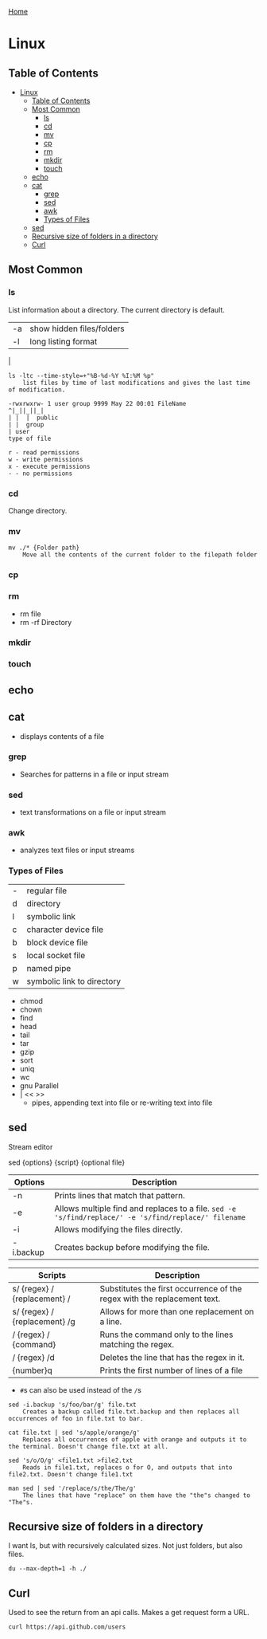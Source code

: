 [Home](./README.md)

# Linux

## Table of Contents

<!-- TOC -->

- [Linux](#linux)
  - [Table of Contents](#table-of-contents)
  - [Most Common](#most-common)
    - [ls](#ls)
    - [cd](#cd)
    - [mv](#mv)
    - [cp](#cp)
    - [rm](#rm)
    - [mkdir](#mkdir)
    - [touch](#touch)
  - [echo](#echo)
  - [cat](#cat)
    - [grep](#grep)
    - [sed](#sed)
    - [awk](#awk)
    - [Types of Files](#types-of-files)
  - [sed](#sed)
  - [Recursive size of folders in a directory](#recursive-size-of-folders-in-a-directory)
  - [Curl](#curl)

<!-- /TOC -->

## Most Common
### ls
List information about a directory. The current directory is default.

|    |                           |
|----|---------------------------|
| -a | show hidden files/folders |
| -l | long listing format       |
| 

```
ls -ltc --time-style=+"%B-%d-%Y %I:%M %p"
    list files by time of last modifications and gives the last time of modification.

-rwxrwxrw- 1 user group 9999 May 22 00:01 FileName
^|_||_||_|
| |  |  public
| |  group
| user
type of file

r - read permissions
w - write permissions
x - execute permissions
- - no permissions
```

### cd
Change directory.
### mv
```
mv ./* {Folder path}
    Move all the contents of the current folder to the filepath folder
```
### cp
### rm
- rm file
- rm -rf Directory
### mkdir
### touch

## echo
## cat
- displays contents of a file

### grep
- Searches for patterns in a file or input stream
### sed
- text transformations on a file or input stream
### awk
- analyzes text files or input streams

### Types of Files

|   |                            |
|---|----------------------------|
| - | regular file               |
| d | directory                  |
| l | symbolic link              |
| c | character device file      |
| b | block device file          |
| s | local socket file          |
| p | named pipe                 |
| w | symbolic link to directory |

- chmod
- chown
- find
- head
- tail
- tar
- gzip
- sort
- uniq
- wc
- gnu Parallel
- | << >>
    - pipes, appending text into file or re-writing text into file


## sed
Stream editor

sed {options} {script} {optional file}

| Options   | Description                                           |
|-----------|-------------------------------------------------------|
| -n        | Prints lines that match that pattern.                                        |
| -e        | Allows multiple find and replaces to a file. `sed -e 's/find/replace/' -e 's/find/replace/' filename` |
| -i        | Allows modifying the files directly.                  |
| -i.backup | Creates backup before modifying the file.             |

| Scripts                       | Description                                                                          |
|-------------------------------|--------------------------------------------------------------------------------------|
| s/ {regex} / {replacement} /  | Substitutes the first occurrence of the regex with the replacement text.             |
| s/ {regex} / {replacement} /g | Allows for more than one replacement on a line.                                    |
| / {regex} / {command}         | Runs the command only to the lines matching the regex.                               |
| / {regex} /d                  | Deletes the line that has the regex in it.                                           |
| {number}q                     | Prints the first number of lines of a file                                           |

- `#`s can also be used instead of the `/`s

```
sed -i.backup 's/foo/bar/g' file.txt
    Creates a backup called file.txt.backup and then replaces all occurrences of foo in file.txt to bar.

cat file.txt | sed 's/apple/orange/g' 
    Replaces all occurrences of apple with orange and outputs it to the terminal. Doesn't change file.txt at all.

sed 's/o/O/g' <file1.txt >file2.txt
    Reads in file1.txt, replaces o for O, and outputs that into file2.txt. Doesn't change file1.txt

man sed | sed '/replace/s/the/The/g'
    The lines that have "replace" on them have the "the"s changed to "The"s.
```

## Recursive size of folders in a directory
I want ls, but with recursively calculated sizes. Not just folders, but also files.

`du --max-depth=1 -h ./`

## Curl

Used to see the return from an api calls. Makes a get request form a URL.

```
curl https://api.github.com/users
```
